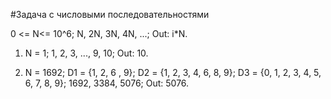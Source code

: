 #Задача с числовыми последовательностями

   0 <= N<= 10^6;
   N, 2N, 3N, 4N, ...;
   Out: i*N.

1. N = 1;
   1, 2, 3, ..., 9, 10;
   Out: 10.

2. N = 1692;
   D1 = {1, 2, 6 , 9};
   D2 = {1, 2, 3, 4, 6, 8, 9};
   D3 = {0, 1, 2, 3, 4, 5, 6, 7, 8, 9};
   1692, 3384, 5076;
   Out: 5076.
